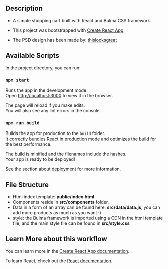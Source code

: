## Description

- A simple shopping cart built with React and Bulma CSS framework.  

- This project was bootstrapped with 
[Create React App](https://github.com/facebook/create-react-app).

- The PSD design has been made by: [thislooksgreat](https://thislooksgreat.net)

## Available Scripts

In the project directory, you can run:

### `npm start`

Runs the app in the development mode.<br>
Open [http://localhost:3000](http://localhost:3000) to view it in the browser.

The page will reload if you make edits.<br>
You will also see any lint errors in the console.

### `npm run build`

Builds the app for production to the `build` folder.<br>
It correctly bundles React in production mode and optimizes the build for the best performance.

The build is minified and the filenames include the hashes.<br>
Your app is ready to be deployed!

See the section about [deployment](https://facebook.github.io/create-react-app/docs/deployment) for more information.

## File Structure 
- Html index template: **public/index.html**
- Components reside in **src/components** folder. 
- Data in a form of an array can be found here: **src/data/data.js**, you can add more products as much as you want :) 
- style: the Bulma framework is imported using a CDN in the html template file, and the main style file can be found in **src/style.css**


## Learn More about this workflow 
You can learn more in the [Create React App documentation](https://facebook.github.io/create-react-app/docs/getting-started).

To learn React, check out the [React documentation](https://reactjs.org/).
